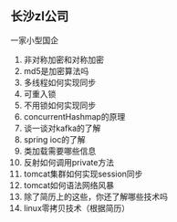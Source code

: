 ## 长沙zl公司

一家小型国企



1. 非对称加密和对称加密
2. md5是加密算法吗
3. 多线程如何实现同步
4. 可重入锁
5. 不用锁如何实现同步
6. concurrentHashmap的原理
7. 谈一谈对kafka的了解
8. spring ioc的了解
9. 类加载需要哪些信息
10. 反射如何调用private方法
11. tomcat集群如何实现session同步
12. tomcat如何语法网络风暴
13. 除了简历上的这些，你还了解哪些技术吗
14. linux零拷贝技术（根据简历）